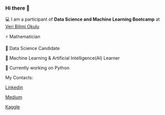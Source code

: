 ### Hi there 👋

 💻 I am a participant of **Data Science and Machine Learning Bootcamp** at [Veri Bilimi Okulu](https://www.linkedin.com/in/veribilimiokulu/)
 
 ⚡ Mathematician
 
 🧠 Data Science Candidate
 
 🌱 Machine Learning & Artificial Intelligence(AI) Learner
 
 🔭 Currently working on Python


 My Contacts:


 [Linkedin](https://www.linkedin.com/in/halenurbulgu/)
 
 [Medium](https://medium.com/@halenurbulgu)
 
 [Kaggle](https://www.kaggle.com/halenurbulgu)

<!--
**HalenurBulgu/HalenurBulgu** is a ✨ _special_ ✨ repository because its `README.md` (this file) appears on your GitHub profile.



-->
